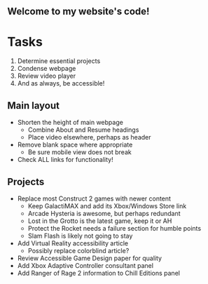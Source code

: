## Welcome to my website's code!

# Tasks

1. Determine essential projects
2. Condense webpage
3. Review video player
4. And as always, be accessible!

## Main layout
* Shorten the height of main webpage
    * Combine About and Resume headings
    * Place video elsewhere, perhaps as header
* Remove blank space where appropriate
    * Be sure mobile view does not break
* Check ALL links for functionality!

## Projects

* Replace most Construct 2 games with newer content
    * Keep GalactiMAX and add its Xbox/Windows Store link
    * Arcade Hysteria is awesome, but perhaps redundant
    * Lost in the Grotto is the latest game, keep it or AH
    * Protect the Rocket needs a failure section for humble points
    * Slam Flash is likely not going to stay
* Add Virtual Reality accessibility article
    * Possibly replace colorblind article?
* Review Accessible Game Design paper for quality
* Add Xbox Adaptive Controller consultant panel
* Add Ranger of Rage 2 information to Chill Editions panel